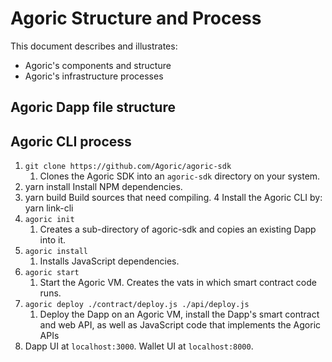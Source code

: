 # Agoric Structure and Process

This document describes and illustrates:
- Agoric's components and structure
- Agoric's infrastructure processes

## Agoric Dapp file structure

## Agoric CLI process

1. `git clone https://github.com/Agoric/agoric-sdk`
   1. Clones the Agoric SDK into an `agoric-sdk` directory on your system.
2. yarn install	Install NPM dependencies.
3. yarn build	Build sources that need compiling. 
4	 Install the Agoric CLI by: yarn link-cli <agoric script location>
5. `agoric init`
   1. Creates a sub-directory of agoric-sdk and copies an existing Dapp into it.
6. `agoric install`
   1. Installs JavaScript dependencies.
7. `agoric start`
   1. Start the Agoric VM. Creates the vats in which smart contract code runs. 
8. `agoric deploy ./contract/deploy.js ./api/deploy.js`
   1. Deploy the Dapp on an Agoric VM, install the Dapp's smart contract and web 
     API, as well as JavaScript code that implements the Agoric APIs
9. Dapp UI at `localhost:3000`. Wallet UI at `localhost:8000`.
  

